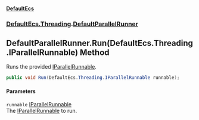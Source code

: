 #### [DefaultEcs](./index.md 'index')
### [DefaultEcs.Threading](./DefaultEcs-Threading.md 'DefaultEcs.Threading').[DefaultParallelRunner](./DefaultEcs-Threading-DefaultParallelRunner.md 'DefaultEcs.Threading.DefaultParallelRunner')
## DefaultParallelRunner.Run(DefaultEcs.Threading.IParallelRunnable) Method
Runs the provided [IParallelRunnable](./DefaultEcs-Threading-IParallelRunnable.md 'DefaultEcs.Threading.IParallelRunnable').  
```C#
public void Run(DefaultEcs.Threading.IParallelRunnable runnable);
```
#### Parameters
<a name='DefaultEcs-Threading-DefaultParallelRunner-Run(DefaultEcs-Threading-IParallelRunnable)-runnable'></a>
`runnable` [IParallelRunnable](./DefaultEcs-Threading-IParallelRunnable.md 'DefaultEcs.Threading.IParallelRunnable')  
The [IParallelRunnable](./DefaultEcs-Threading-IParallelRunnable.md 'DefaultEcs.Threading.IParallelRunnable') to run.  
  
